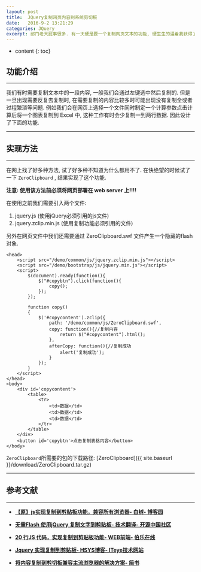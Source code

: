 ```yaml
---
layout: post
title:  JQuery复制网页内容到系统剪切板
date:   2016-9-2 13:21:29
categories: JQuery
excerpt: 部门老大屁事很多. 有一天硬是要一个复制网页文本的功能, 硬生生的逼着我获得了这项技能, 感谢这位老大.
---
```


* content
{: toc}

## 功能介绍

---

我们有时需要复制文本中的一段内容, 一般我们会通过左键选中然后复制的. 但是一旦出现需要反复去复制时, 在需要复制的内容比较多时可能出现没有复制全或者过程繁琐等问题. 例如我们会在网页上选择一个文件同时制定一个计算参数点击计算后将一个图表复制到 Excel 中, 这种工作有时会少复制一到两行数据. 因此设计了下面的功能.

---

## 实现方法

---

在网上找了好多种方法, 试了好多种不知道为什么都用不了. 在快绝望的时候试了一下 `ZeroClipboard` , 结果实现了这个功能.   
   
**注意: 使用该方法前必须将网页部署在 web server 上!!!!**   
    
在使用之前我们需要引入两个文件:  
    
1. jquery.js (使用jQuery必须引用的js文件)
2. jquery.zclip.min.js (使用复制功能必须引用的文件)

另外在网页文件中我们还需要通过 ZeroClipboard.swf 文件产生一个隐藏的flash对象.
   
```jQuery
<head>
	<script src="/demo/common/js/jquery.zclip.min.js"></script>
	<script src="/demo/bootstrap/js/jquery.min.js"></script>
	<script>
		$(document).ready(function(){
			$("#copybtn").click(function(){
				copy();
			});
		});

		function copy()
		{
			$('#copycontent').zclip({
				path: '/demo/common/js/ZeroClipboard.swf', 
				copy: function(){//复制内容 
					return $("#copycontent").html();
				}, 
				afterCopy: function(){//复制成功 
					alert('复制成功'); 
				}
			});
		}
	</script>
</head>
<body>
	<div id='copycontent'>
		<table>
			<tr>
				<td>数据</td>
				<td>数据</td>
				<td>数据</td>
			</tr>
		</table>
	</div>
	<button id='copybtn'>点击复制表格内容</button>
</body>
```

`ZeroClipboard`所需要的包的下载路径: [ZeroClipboard]({{ site.baseurl }}/download/ZeroClipboard.tar.gz)

---

## 参考文献

---

* **[【原】js实现复制到剪贴板功能，兼容所有浏览器- 白树- 博客园](http://www.cnblogs.com/PeunZhang/p/3324727.html)**

* **[无需Flash 使用jQuery 复制文字到剪贴板- 技术翻译- 开源中国社区](http://www.oschina.net/translate/copying-to-clipboard-using-jquery-without-the-need)**

* **[20 行JS 代码，实现复制到剪贴板功能- WEB前端- 伯乐在线](http://web.jobbole.com/86054/)**

* **[Jquery 实现复制到剪贴板- HSYS博客- ITeye技术网站](http://hsys.iteye.com/blog/607443)**

* **[将内容复制到剪切板兼容主流浏览器的解决方案- 简书](http://www.jianshu.com/p/1a74c112f962)**

